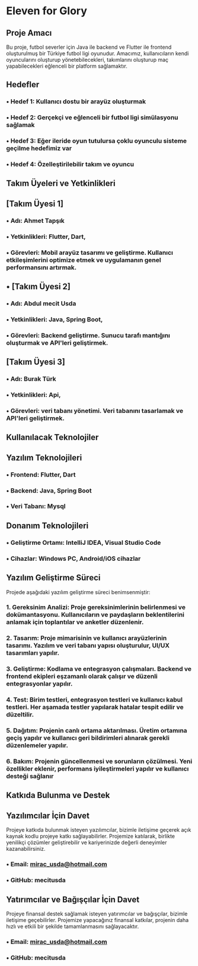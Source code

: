 # Eleven for Glory

## Proje Amacı
Bu proje, futbol severler için Java ile backend ve Flutter ile frontend oluşturulmuş bir Türkiye  futbol ligi oyunudur. Amacımız, kullanıcıların kendi oyuncularını oluşturup  yönetebilecekleri, takımlarını oluşturup maç yapabilecekleri  eğlenceli bir platform sağlamaktır.
## Hedefler
### •	Hedef 1: Kullanıcı dostu bir arayüz oluşturmak
### •	Hedef 2: Gerçekçi ve eğlenceli bir futbol ligi simülasyonu sağlamak
### •	Hedef 3: Eğer ileride oyun tutulursa çoklu oyunculu sisteme geçilme   hedefimiz var
### •	Hedef 4: Özelleştirilebilir takım ve  oyuncu
## Takım Üyeleri ve Yetkinlikleri
## [Takım Üyesi 1]
### •	Adı: Ahmet Tapşık
### •	Yetkinlikleri: Flutter, Dart, 
### •	Görevleri: Mobil arayüz tasarımı ve geliştirme. Kullanıcı etkileşimlerini optimize etmek ve uygulamanın genel performansını artırmak. 

## •	[Takım Üyesi 2]
### •	Adı: Abdul mecit Usda
### •	Yetkinlikleri: Java, Spring Boot, 
### •	Görevleri: Backend geliştirme. Sunucu tarafı mantığını oluşturmak   ve API'leri geliştirmek.
## [Takım Üyesi 3]
### •	Adı: Burak Türk
### •	Yetkinlikleri: Api,
### •	Görevleri: veri tabanı yönetimi. Veri tabanını tasarlamak ve API'leri geliştirmek.
## Kullanılacak Teknolojiler
## Yazılım Teknolojileri
### •	Frontend: Flutter, Dart
### •	Backend: Java, Spring Boot
### •	Veri Tabanı: Mysql
## Donanım Teknolojileri
### •	Geliştirme Ortamı: IntelliJ IDEA, Visual Studio Code
### •	Cihazlar: Windows PC, Android/iOS cihazlar
## Yazılım Geliştirme Süreci
Projede aşağıdaki yazılım geliştirme süreci benimsenmiştir:
### 1.	Gereksinim Analizi: Proje gereksinimlerinin belirlenmesi ve dokümantasyonu. Kullanıcıların ve paydaşların beklentilerini anlamak için toplantılar ve anketler düzenlenir.
### 2.	Tasarım: Proje mimarisinin ve kullanıcı arayüzlerinin tasarımı. Yazılım ve veri tabanı yapısı oluşturulur, UI/UX tasarımları yapılır.
### 3.	Geliştirme: Kodlama ve entegrasyon çalışmaları. Backend ve frontend ekipleri eşzamanlı olarak çalışır ve düzenli entegrasyonlar yapılır.
### 4.	Test: Birim testleri, entegrasyon testleri ve kullanıcı kabul testleri. Her aşamada testler yapılarak hatalar tespit edilir ve düzeltilir.
### 5.	Dağıtım: Projenin canlı ortama aktarılması. Üretim ortamına geçiş yapılır ve kullanıcı geri bildirimleri alınarak gerekli düzenlemeler yapılır.
### 6.	Bakım: Projenin güncellenmesi ve sorunların çözülmesi. Yeni özellikler eklenir, performans iyileştirmeleri yapılır ve kullanıcı desteği sağlanır 
## Katkıda Bulunma ve Destek
## Yazılımcılar İçin Davet
Projeye katkıda bulunmak isteyen yazılımcılar, bizimle iletişime geçerek açık kaynak kodlu projeye katkı sağlayabilirler. Projemize katılarak, birlikte yenilikçi çözümler geliştirebilir ve kariyerinizde değerli deneyimler kazanabilirsiniz.
### •	Email: mirac_usda@hotmail.com
### •	GitHub: mecitusda
## Yatırımcılar ve Bağışçılar İçin Davet
Projeye finansal destek sağlamak isteyen yatırımcılar ve bağışçılar, bizimle iletişime geçebilirler. Projemize yapacağınız finansal katkılar, projenin daha hızlı ve etkili bir şekilde tamamlanmasını sağlayacaktır.
### •	Email: mirac_usda@hotmail.com
### •	GitHub: mecitusda
